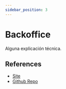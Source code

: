 ```yaml
---
sidebar_position: 3
---
```


# Backoffice

Alguna explicación técnica.

## References

- [Site](https://admin.spotifiuby.com.ar/)
- [Github Repo](https://github.com/GrupoX-FIUBA/backoffice-UI)
